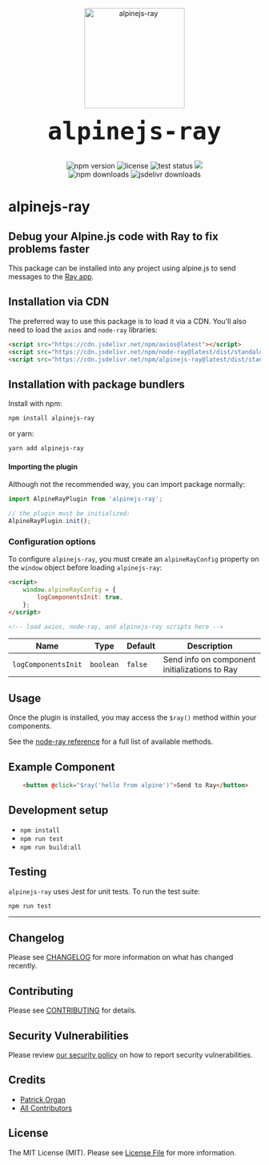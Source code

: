 <p align="center">
    <img src="https://static.permafrost.dev/images/alpinejs-ray/alpinejs-ray-logo.png" alt="alpinejs-ray" height="200" style="block">
    <br><br>
    <code style="font-size:3.0rem;"><strong>alpinejs-ray</strong></code>
    <br><br>
</p>

<p align="center">
    <img src="https://shields.io/npm/v/alpinejs-ray" alt="npm version"> <img src="https://shields.io/github/license/permafrost-dev/alpinejs-ray" alt="license"> <img src="https://github.com/permafrost-dev/alpinejs-ray/workflows/Run%20Tests/badge.svg?branch=main" alt="test status"> <img src="https://codecov.io/gh/permafrost-dev/alpinejs-ray/branch/main/graph/badge.svg?token=YW2BTKSNEO"/>
    <br>
    <img src="https://shields.io/npm/dt/alpinejs-ray" alt="npm downloads"> <img src="https://data.jsdelivr.com/v1/package/npm/alpinejs-ray/badge?style=rounded" alt="jsdelivr downloads">
</p>

# alpinejs-ray

## Debug your Alpine.js code with Ray to fix problems faster

This package can be installed into any project using alpine.js to send messages to the [Ray app](https://myray.app).

## Installation via CDN

The preferred way to use this package is to load it via a CDN.  You'll also need to load the `axios` and `node-ray` libraries:

```html
<script src="https://cdn.jsdelivr.net/npm/axios@latest"></script>
<script src="https://cdn.jsdelivr.net/npm/node-ray@latest/dist/standalone.min.js"></script>
<script src="https://cdn.jsdelivr.net/npm/alpinejs-ray@latest/dist/standalone.min.js"></script>
```

## Installation with package bundlers

Install with npm:

```bash
npm install alpinejs-ray
```

or yarn:

```bash
yarn add alpinejs-ray
```

#### Importing the plugin

Although not the recommended way, you can import package normally:

```js 
import AlpineRayPlugin from 'alpinejs-ray';

// the plugin must be initialized:
AlpineRayPlugin.init();
```

### Configuration options

To configure `alpinejs-ray`, you must create an `alpineRayConfig` property on the `window` object before loading `alpinejs-ray`:

```html
<script>
    window.alpineRayConfig = {
        logComponentsInit: true,
    };
</script>

<!-- load axios, node-ray, and alpinejs-ray scripts here -->
```

| Name | Type | Default | Description |
| --- | --- | --- | --- |
| `logComponentsInit` | `boolean` | `false` | Send info on component initializations to Ray |

## Usage

Once the plugin is installed, you may access the `$ray()` method within your components.

See the [node-ray reference](https://github.com/permafrost-dev/node-ray#reference) for a full list of available methods.

## Example Component

```html
    <button @click="$ray('hello from alpine')">Send to Ray</button>
```

## Development setup

- `npm install`
- `npm run test`
- `npm run build:all`

## Testing

`alpinejs-ray` uses Jest for unit tests.  To run the test suite:

`npm run test`

---

## Changelog

Please see [CHANGELOG](CHANGELOG.md) for more information on what has changed recently.

## Contributing

Please see [CONTRIBUTING](.github/CONTRIBUTING.md) for details.

## Security Vulnerabilities

Please review [our security policy](../../security/policy) on how to report security vulnerabilities.

## Credits

- [Patrick Organ](https://github.com/patinthehat)
- [All Contributors](../../contributors)

## License

The MIT License (MIT). Please see [License File](LICENSE) for more information.
